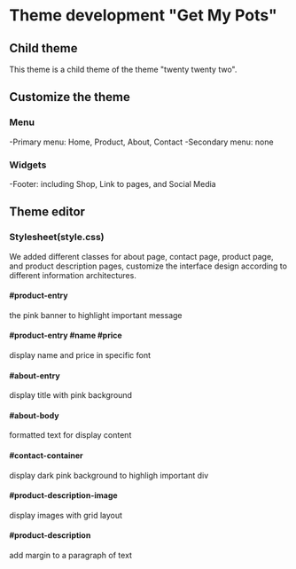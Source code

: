 # Theme development "Get My Pots"
## Child theme
This theme is a child theme of the theme "twenty twenty two".
## Customize the theme
### Menu
-Primary menu: Home, Product, About, Contact
-Secondary menu: none
### Widgets
-Footer: including Shop, Link to pages, and Social Media
## Theme editor
### Stylesheet(style.css)
We added different classes for about page, contact page, product page, and product description pages, customize the interface design according to different information architectures.
#### #product-entry
the pink banner to highlight important message
#### #product-entry #name #price
display name and price in specific font
#### #about-entry
display title with pink background
#### #about-body
formatted text for display content
#### #contact-container
display dark pink background to highligh important div
#### #product-description-image
display images with grid layout
#### #product-description
add margin to a paragraph of text
